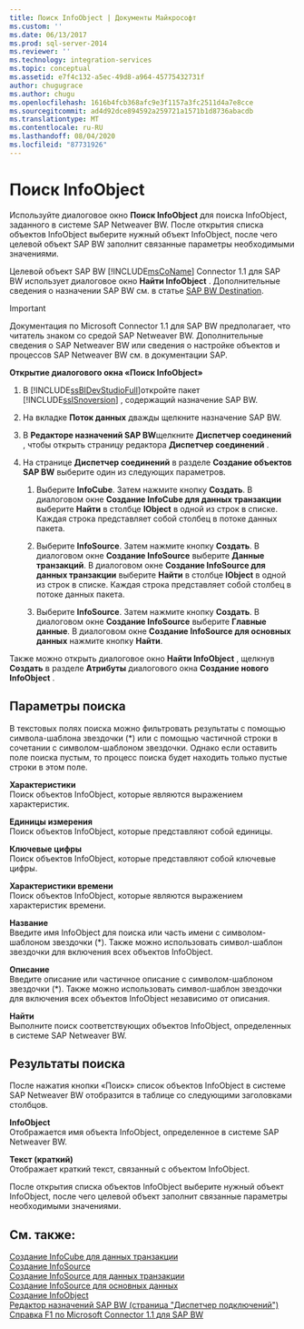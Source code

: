 ```yaml
---
title: Поиск InfoObject | Документы Майкрософт
ms.custom: ''
ms.date: 06/13/2017
ms.prod: sql-server-2014
ms.reviewer: ''
ms.technology: integration-services
ms.topic: conceptual
ms.assetid: e7f4c132-a5ec-49d8-a964-45775432731f
author: chugugrace
ms.author: chugu
ms.openlocfilehash: 1616b4fcb368afc9e3f1157a3fc2511d4a7e8cce
ms.sourcegitcommit: ad4d92dce894592a259721a1571b1d8736abacdb
ms.translationtype: MT
ms.contentlocale: ru-RU
ms.lasthandoff: 08/04/2020
ms.locfileid: "87731926"
---
```

# <a name="look-up-infoobject"></a>Поиск InfoObject
  Используйте диалоговое окно **Поиск InfoObject** для поиска InfoObject, заданного в системе SAP Netweaver BW. После открытия списка объектов InfoObject выберите нужный объект InfoObject, после чего целевой объект SAP BW заполнит связанные параметры необходимыми значениями.  
  
 Целевой объект SAP BW [!INCLUDE[msCoName](../../includes/msconame-md.md)] Connector 1.1 для SAP BW использует диалоговое окно **Найти InfoObject** . Дополнительные сведения о назначении SAP BW см. в статье [SAP BW Destination](sap-bw-destination.md).  
  
> [!IMPORTANT]  
>  Документация по Microsoft Connector 1.1 для SAP BW предполагает, что читатель знаком со средой SAP Netweaver BW. Дополнительные сведения о SAP Netweaver BW или сведения о настройке объектов и процессов SAP Netweaver BW см. в документации SAP.  
  
 **Открытие диалогового окна «Поиск InfoObject»**  
  
1.  В [!INCLUDE[ssBIDevStudioFull](../../includes/ssbidevstudiofull-md.md)]откройте пакет [!INCLUDE[ssISnoversion](../../includes/ssisnoversion-md.md)] , содержащий назначение SAP BW.  
  
2.  На вкладке **Поток данных** дважды щелкните назначение SAP BW.  
  
3.  В **Редакторе назначений SAP BW**щелкните **Диспетчер соединений** , чтобы открыть страницу редактора **Диспетчер соединений** .  
  
4.  На странице **Диспетчер соединений** в разделе **Создание объектов SAP BW** выберите один из следующих параметров.  
  
    1.  Выберите **InfoCube**. Затем нажмите кнопку **Создать**. В диалоговом окне **Создание InfoCube для данных транзакции** выберите **Найти** в столбце **IObject** в одной из строк в списке. Каждая строка представляет собой столбец в потоке данных пакета.  
  
    2.  Выберите **InfoSource**. Затем нажмите кнопку **Создать**. В диалоговом окне **Создание InfoSource** выберите **Данные транзакций**. В диалоговом окне **Создание InfoSource для данных транзакции** выберите **Найти** в столбце **IObject** в одной из строк в списке. Каждая строка представляет собой столбец в потоке данных пакета.  
  
    3.  Выберите **InfoSource**. Затем нажмите кнопку **Создать**. В диалоговом окне **Создание InfoSource** выберите **Главные данные**. В диалоговом окне **Создание InfoSource для основных данных** нажмите кнопку **Найти**.  
  
 Также можно открыть диалоговое окно **Найти InfoObject** , щелкнув **Создать** в разделе **Атрибуты** диалогового окна **Создание нового InfoObject** .  
  
## <a name="lookup-options"></a>Параметры поиска  
 В текстовых полях поиска можно фильтровать результаты с помощью символа-шаблона звездочки (*) или с помощью частичной строки в сочетании с символом-шаблоном звездочки. Однако если оставить поле поиска пустым, то процесс поиска будет находить только пустые строки в этом поле.  
  
 **Характеристики**  
 Поиск объектов InfoObject, которые являются выражением характеристик.  
  
 **Единицы измерения**  
 Поиск объектов InfoObject, которые представляют собой единицы.  
  
 **Ключевые цифры**  
 Поиск объектов InfoObject, которые представляют собой ключевые цифры.  
  
 **Характеристики времени**  
 Поиск объектов InfoObject, которые являются выражением характеристик времени.  
  
 **Название**  
 Введите имя InfoObject для поиска или часть имени с символом-шаблоном звездочки (*). Также можно использовать символ-шаблон звездочки для включения всех объектов InfoObject.  
  
 **Описание**  
 Введите описание или частичное описание с символом-шаблоном звездочки (*). Также можно использовать символ-шаблон звездочки для включения всех объектов InfoObject независимо от описания.  
  
 **Найти**  
 Выполните поиск соответствующих объектов InfoObject, определенных в системе SAP Netweaver BW.  
  
## <a name="lookup-results"></a>Результаты поиска  
 После нажатия кнопки «Поиск» список объектов InfoObject в системе SAP Netweaver BW отобразится в таблице со следующими заголовками столбцов.  
  
 **InfoObject**  
 Отображается имя объекта InfoObject, определенное в системе SAP Netweaver BW.  
  
 **Текст (краткий)**  
 Отображает краткий текст, связанный с объектом InfoObject.  
  
 После открытия списка объектов InfoObject выберите нужный объект InfoObject, после чего целевой объект заполнит связанные параметры необходимыми значениями.  
  
## <a name="see-also"></a>См. также:  
 [Создание InfoCube для данных транзакции](create-infocube-for-transaction-data.md)   
 [Создание InfoSource](create-infosource.md)   
 [Создание InfoSource для данных транзакции](create-infosource-for-transaction-data.md)   
 [Создание InfoSource для основных данных](create-infosource-for-master-data.md)   
 [Создание InfoObject](create-new-infoobject.md)   
 [Редактор назначений SAP BW (страница "Диспетчер подключений")](sap-bw-destination-editor-connection-manager-page.md)   
 [Справка F1 по Microsoft Connector 1.1 для SAP BW](../microsoft-connector-for-sap-bw-f1-help.md)  
  
  
